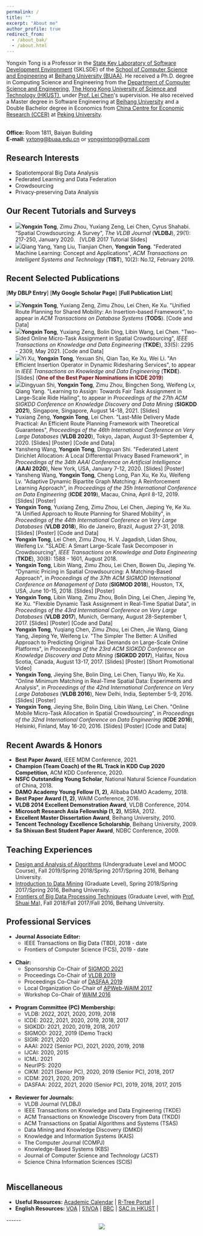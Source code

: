 ```yaml
---
permalink: /
title: ""
excerpt: "About me"
author_profile: true
redirect_from: 
  - /about_bak/
  - /about.html
---
```

Yongxin Tong is a Professor in the <a href="http://www.nlsde.buaa.edu.cn/" target="_blank">State Key Laboratory of Software Development Environment</a> (SKLSDE) of the <a href="http://scse.buaa.edu.cn/" target="_blank">School of Computer Science and Engineering</a> at <a href="http://ev.buaa.edu.cn/" target="_blank">Beihang University (BUAA)</a>. He received a Ph.D. degree in Computing Science and Engineering from the <a href="http://www.cse.ust.hk/" target="_blank">Department of Computer Science and Engineering</a>, <a href="http://www.ust.hk/" target="_blank">The Hong Kong University of Science and Technology (HKUST)</a>, under <a href="http://www.cse.ust.hk/~leichen/" target="_blank">Prof. Lei Chen</a>'s supervision.  He also received a Master degree in Software Engineering at <a href="http://ev.buaa.edu.cn/" target="_blank">Beihang University</a> and a Double Bachelor degree in Economics from <a href="https://www.ccer.pku.edu.cn/" target="_blank">China Centre for Economic Research (CCER)</a> at <a href="http://english.pku.edu.cn/" target="_blank">Peking University</a>.
<br/><br/>

<b>Office:</b> Room 1811, Baiyan Building<br/>
<b>E-mail:</b> yxtong@buaa.edu.cn  or  yongxintong@gmail.com<br/>

Research Interests
------
<ul>
            <li>Spatiotemporal Big Data Analysis</li>
            <li>Federated Learning and Data Federation</li>
            <li>Crowdsourcing</li>
            <li>Privacy-preserving Data Analysis</li>
</ul>


Our Recent Tutorials and Surveys
------
<ul>
	     <li><img src="https://hufudb.com/homepage/new.gif"/><b>Yongxin Tong</b>, Zimu Zhou, Yuxiang Zeng, Lei Chen, Cyrus Shahabi. &quot;<a href="https://link.springer.com/article/10.1007/s00778-019-00568-7" target="_blank" style="text-decoration:none;">Spatial Crowdsourcing: A Survey</a>&quot;, <I>The VLDB Journal</I> (<b>VLDBJ</b>), 29(1): 217-250, January 2020. &nbsp&nbsp[<a href="https://hufudb.com/homepage/vldb17_tutorial_slides.pdf" target="_blank" style="text-decoration:none;">VLDB 2017 Tutorial Slides</a>]
            </li>
            <li><img src="https://hufudb.com/homepage/new.gif"/>Qiang Yang, Yang Liu, Tianjian Chen, <b>Yongxin Tong</b>.  &quot;<a href="https://hufudb.com/homepage/tist_fl.pdf" target="_blank" style="text-decoration:none;">Federated Machine Learning: Concept and Applications</a>&quot;, <I>ACM Transactions on Intelligent Systems and Technology</I> (<b>TIST</b>), 10(2): No.12, February 2019.
            </li>
</ul>

Recent Selected Publications
------
[<a href="http://www.informatik.uni-trier.de/~ley/db/indices/a-tree/t/Tong:Yongxin.html" target="_blank" style="text-decoration:none;"><b>My DBLP Entry</b></a>]&nbsp;[<a href="https://scholar.google.com/citations?user=aeCHfDIAAAAJ&hl=en&oi=ao" target="_blank" style="text-decoration:none;"><b>My Google Scholar Page</b></a>]&nbsp;[<a href="http:/hufudb.com/" target="_blank" style="text-decoration:none;"><b>Full Publication List</b></a>]
<ul>
     <li><img src="https://hufudb.com/homepage/new.gif"/><b>Yongxin Tong</b>, Yuxiang Zeng, Zimu Zhou, Lei Chen, Ke Xu.  &quot;<a href="" target="_blank" style="text-decoration:none;">Unified Route Planning for Shared Mobility: An Insertion-based Framework</a>&quot;, to appear in <I>ACM Transactions on Database Systems</I> (<b>TODS</b>). [<a href="https://github.com/BUAA-BDA/ridesharing-GreedyDP" target="_blank" style="text-decoration:none;">Code and Data</a>]
     </li>
     <li><img src="https://hufudb.com/homepage/new.gif"/><b>Yongxin Tong</b>, Yuxiang Zeng, Bolin Ding, Libin Wang, Lei Chen.  &quot;<a href="https://ieeexplore.ieee.org/abstract/document/8897719" target="_blank" style="text-decoration:none;">Two-Sided Online Micro-Task Assignment in Spatial Crowdsourcing</a>&quot;, <I>IEEE Transactions on Knowledge and Data Engineering</I> (<b>TKDE</b>), 33(5): 2295 - 2309, May 2021. [<a href="https://github.com/BUAA-BDA/SpatialCrowdsourcing-GOMA" target="_blank" style="text-decoration:none;">Code and Data</a>]
     </li>
     <li><img src="https://hufudb.com/homepage/new.gif"/>Yi Xu, <b>Yongxin Tong</b>, Yexuan Shi, Qian Tao, Ke Xu, Wei Li.  &quot;<a href="https://ieeexplore.ieee.org/abstract/document/9207849" target="_blank" style="text-decoration:none;">An Efficient Insertion Operator in Dynamic Ridesharing Services</a>&quot;, to appear in <I>IEEE Transactions on Knowledge and Data Engineering</I> (<b>TKDE</b>). [<a href="https://hufudb.com/homepage/icde19a_slides.pptx" target="_blank" style="text-decoration:none;">Slides</a>] (<b><font color="#800000">One of the Best Paper Nominations in ICDE 2019</font></b>)
     </li>
     <li><img src="https://hufudb.com/homepage/new.gif"/>Dingyuan Shi, <b>Yongxin Tong</b>, Zimu Zhou, Bingchen Song, Weifeng Lv, Qiang Yang. &quot;<a href="https://hufudb.com/static/paper/2021/SIGKDD21_Learning to Assign- Towards Fair Task Assignment in Large-Scale Ride Hailing.pdf" target="_blank" style="text-decoration:none;">Learning to Assign: Towards Fair Task Assignment in Large-Scale Ride Hailing</a>&quot;, to appear in <I>Proceedings of the 27th ACM SIGKDD Conference on Knowledge Discovery and Data Mining</I> (<b>SIGKDD 2021</b>), Singapore, Singapore, August 14-18, 2021. [<a href="https://hufudb.com/homepage/kdd21a_slides.pptx" target="_blank" style="text-decoration:none;">Slides</a>]
     </li>
     <li>Yuxiang Zeng, <b>Yongxin Tong</b>, Lei Chen. &quot;<a href="http://www.vldb.org/pvldb/vol13/p320-zeng.pdf" target="_blank" style="text-decoration:none;">Last-Mile Delivery Made Practical: An Efficient Route Planning Framework with Theoretical Guarantees</a>&quot;, <I>Proceedings of the 46th International Conference on Very Large Databases</I> (<b>VLDB 2020</b>), Tokyo, Japan, August 31-September 4, 2020. [<a href="https://hufudb.com/static/paper/2020/VLDB20-LMD-github.ppsx" target="_blank" style="text-decoration:none;">Slides</a>] [<a href="https://hufudb.com/static/paper/2020/VLDB2020_Last-Mile Delivery Made Practical- An Efficient Route Planning Framework with Theoretical Guarantees.pdf" target="_blank" style="text-decoration:none;">Poster</a>]  [<a href="https://github.com/BUAA-BDA/ridesharing-LMD" target="_blank" style="text-decoration:none;">Code and Data</a>]
     </li>
     <li>Yansheng Wang, <b>Yongxin Tong</b>, Dingyuan Shi. &quot;<a href="https://hufudb.com/static/paper/2020/AAAI2020_Federated Latent Dirichlet Allocation-A Local Differential Privacy Based Framework.pdf" target="_blank" style="text-decoration:none;">Federated Latent Dirichlet Allocation: A Local Differential Privacy Based Framework</a>&quot;, in <I>Proceedings of the 34th AAAI Conference on Artificial Intelligence</i> (<b>AAAI 2020</b>), New York, USA, January 7-12, 2020. [<a href="https://hufudb.com/static/paper/2020/AAAI2020_Federated Latent Dirichlet Allocation-A Local Differential Privacy Based Framework_Poster.pdf" target="_blank" style="text-decoration:none;">Slides</a>] [<a href="https://hufudb.com/static/paper/2020/AAAI2020_Federated Latent Dirichlet Allocation-A Local Differential Privacy Based Framework_Poster.pdf" target="_blank" style="text-decoration:none;">Poster</a>]
     </li>
     <li>Yansheng Wang, <b>Yongxin Tong</b>, Cheng Long, Pan Xu, Ke Xu, Weifeng Lv.  &quot;<a href="https://hufudb.com/homepage/icde19b.pdf" target="_blank" style="text-decoration:none;">Adaptive Dynamic Bipartite Graph Matching: A Reinforcement Learning Approach</a>&quot;, in <I>Proceedings of the 35h International Conference on Data Engineering</I> (<b>ICDE 2019</b>), Macau, China, April 8-12, 2019. [<a href="https://hufudb.com/static/paper/2020/AAAI2020_Federated%20Latent%20Dirichlet%20Allocation-A%20Local%20Differential%20Privacy%20Based%20Framework_Poster.pdf" target="_blank" style="text-decoration:none;">Slides</a>] [<a href="https://hufudb.com/homepage/icde19b_poster.pdf" target="_blank" style="text-decoration:none;">Poster</a>]
     </li>
     <li><b>Yongxin Tong</b>, Yuxiang Zeng, Zimu Zhou, Lei Chen, Jieping Ye, Ke Xu.  &quot;<a href="http://www.vldb.org/pvldb/vol11/p1633-tong.pdf" target="_blank" style="text-decoration:none;">A Unified Approach to Route Planning for Shared Mobility</a>&quot;, in <I>Proceedings of the 44th International Conference on Very Large Databases</I> (<b>VLDB 2018</b>), Rio de Janeiro, Brazil, August 27-31, 2018. [<a href="https://hufudb.com/homepage/vldb18_slides.pptx" target="_blank" style="text-decoration:none;">Slides</a>] [<a href="https://hufudb.com/homepage/vldb18_poster.pdf" target="_blank" style="text-decoration:none;">Poster</a>] [<a href="https://github.com/BUAA-BDA/ridesharing-GreedyDP" target="_blank" style="text-decoration:none;">Code and Data</a>]
     </li>
     <li><b>Yongxin Tong</b>, Lei Chen, Zimu Zhou, H. V. Jagadish, Lidan Shou, Weifeng Lv.  &quot;<a href="https://ieeexplore.ieee.org/document/8268652/" target="_blank" style="text-decoration:none;">SLADE: A Smart Large-Scale Task Decomposer in Crowdsourcing</a>&quot;, <I>IEEE Transactions on Knowledge and Data Engineering</I> (<b>TKDE</b>), 30(8): 1588 - 1601, August 2018.
     </li>
     <li><b>Yongxin Tong</b>,  Libin Wang, Zimu Zhou, Lei Chen, Bowen Du, Jieping Ye. "<a href="pricing_sigmod18.pdf" target="_blank" style="text-decoration:none;">Dynamic Pricing in Spatial Crowdsourcing: A Matching-Based Approach</a>", in <i>Proceedings of the 37th ACM SIGMOD International Conference on Management of Data</i> (<b>SIGMOD 2018</b>), Houston, TX, USA, June 10-15, 2018. [<a href="sigmod18_slides.pptx" target="_blank" style="text-decoration:none;">Slides</a>] [<a href="" target="_blank" style="text-decoration:none;">Poster</a>]
     </li>
     <li><b>Yongxin Tong</b>, Libin Wang, Zimu Zhou, Bolin Ding, Lei Chen, Jieping Ye, Ke Xu.  &quot;<a href="http://www.vldb.org/pvldb/vol10/p1334-tong.pdf" target="_blank" style="text-decoration:none;">Flexible Dynamic Task Assignment in Real-Time Spatial Data</a>&quot;, in <I>Proceedings of the 43rd International Conference on Very Large Databases</I> (<b>VLDB 2017</b>), Munich, Germany, August 28-September 1, 2017. [<a href="https://hufudb.com/homepage/sigmod18_slides.pptx" target="_blank" style="text-decoration:none;">Slides</a>] [<a href="https://hufudb.com/homepage/yongxintong.html" target="_blank" style="text-decoration:none;">Poster</a>] [<a href="https://github.com/BUAA-BDA/SpatialCrowdsourcing-TOBM" target="_blank" style="text-decoration:none;">Code and Data</a>]
     </li>
     <li><b>Yongxin Tong</b>, Yuqiang Chen, Zimu Zhou, Lei Chen, Jie Wang, Qiang Yang, Jieping Ye, Weifeng Lv. &quot;<a href="https://hufudb.com/homepage/uotd_kdd17.pdf" target="_blank" style="text-decoration:none;">The Simpler The Better: A Unified Approach to Predicting Original Taxi Demands on Large-Scale Online Platforms</a>&quot;, in <I>Proceedings of the 23rd ACM SIGKDD Conference on Knowledge Discovery and Data Mining</I> (<b>SIGKDD 2017</b>), Halifax, Nova Scotia, Canada, August 13-17, 2017. [<a href="https://hufudb.com/homepage/kdd17_slides.pptx" target="_blank" style="text-decoration:none;">Slides</a>] [<a href="https://hufudb.com/homepage/icde16_poster.pdf" target="_blank" style="text-decoration:none;">Poster</a>] [<a href="https://www.youtube.com/watch?v=OlZhSrdU3IA" target="_blank" style="text-decoration:none;">Short Promotional Video</a>]
     </li>
     <li><b>Yongxin Tong</b>, Jieying She, Bolin Ding, Lei Chen, Tianyu Wo, Ke Xu.  &quot;<a href="https://hufudb.com/homepage/ombm_vldb16.pdf" target="_blank" style="text-decoration:none;">Online Minimum Matching in Real-Time Spatial Data: Experiments and Analysis</a>&quot;, in <I>Proceedings of the 42nd International Conference on Very Large Databases</I> (<b>VLDB 2016</b>), New Delhi, India, September 5-9, 2016. [<a href="https://hufudb.com/homepage/vldb16_slides.pptx" target="_blank" style="text-decoration:none;">Slides</a>] [<a href="https://hufudb.com/homepage/vldb16_poster.pdf" target="_blank" style="text-decoration:none;">Poster</a>]
     </li>
     <li><b>Yongxin Tong</b>, Jieying She, Bolin Ding, Libin Wang, Lei Chen.  &quot;<a href="https://hufudb.com/homepage/online_icde16.pdf" target="_blank" style="text-decoration:none;">Online Mobile Micro-Task Allocation in Spatial Crowdsourcing</a>&quot;, in <I>Proceedings of the 32nd International Conference on Data Engineering</I> (<b>ICDE 2016</b>), Helsinki, Finland, May 16-20, 2016.  [<a href="https://hufudb.com/homepage/icde16_slides.pptx" target="_blank" style="text-decoration:none;">Slides</a>] [<a href="https://hufudb.com/homepage/icde16_poster.pdf" target="_blank" style="text-decoration:none;">Poster</a>] [<a href="https://github.com/BUAA-BDA/SpatialCrowdsourcing-GOMA" target="_blank" style="text-decoration:none;">Code and Data</a>]
     </li>
</ul>

Recent Awards & Honors
------
<ul>
         <li><b><a href="https://hufudb.com/homepage/ieee-mdm2021-best-paper-award.png" target="_blank" style="text-decoration:none;">Best Paper Award</a></b>, IEEE MDM Conference, 2021.</li>
         <li><b><a href="https://hufudb.com/homepage/kddcup21.pdf" target="_blank" style="text-decoration:none;">Champion (Team Coach) of the RL Track in  KDD Cup 2020 Competition</a></b>, ACM KDD Conference, 2020.</li>
        <li><b>NSFC Outstanding Young Scholar</b>, National Natural Science Foundation of China, 2018.</li>
        <li><b><a href="https://hufudb.com/homepage/damo.pdf" target="_blank" style="text-decoration:none;">DAMO Academy Young Fellow</a>  (<a href="https://hufudb.com/homepage/damo.pdf" target="_blank" style="text-decoration:none;">1</a>, <a href="https://damo.alibaba.com/damo-academy-young-fellow" target="_blank" style="text-decoration:none;">2</a>)</b>, Alibaba DAMO Academy, 2018.</li>
        <li><b><a href="https://hufudb.com/homepage/waim2016_best_paper.pdf" target="_blank" style="text-decoration:none;">Best Paper Award</a>  (<a href="http://news.buaa.edu.cn/kjzx/97376.htm" target="_blank" style="text-decoration:none;">1</a>, <a href="https://hufudb.com/homepage/waim2016_best_paper.pdf" target="_blank" style="text-decoration:none;">2</a>)</b>, WAIM Conference, 2016.</li>
        <li><b><a href="http://www.cse.ust.hk/News/ACM_VLDB2014/" target="_blank" style="text-decoration:none;">VLDB 2014 Excellent Demonstration Award</a></b>, VLDB Conference, 2014.</li>
        <li><b><a href="http://research.microsoft.com/en-us/collaboration/global/asia-pacific/talent/fellows.aspx" target="_blank" style="text-decoration:none;">Microsoft Research Asia Fellowship</a> (<a href="http://www.msra.cn/Articles/ArticleItem.aspx?Guid=22bf1497-6ffa-47aa-8158-41f8d3bc6c04" target="_blank" style="text-decoration:none;">1</a>, <a href="http://www.cse.ust.hk/News/MS_Fellowship2012/" target="_blank" style="text-decoration:none;">2</a>)</b>, MSRA, 2012.</li>
        <li><b>Excellent Master Dissertation Award</b>, Beihang University, 2010.</li>
        <li><b>Tencent Technology Excellence Scholarship</b>, Beihang University, 2009. </li>
        <li><b><a href="http://sites.nlsde.buaa.edu.cn/~yxtong/NDBC2009.pdf" target="_blank" style="text-decoration:none;">Sa Shixuan Best Student Paper Award</a></b>, NDBC Conference, 2009. </li>
</ul>

Teaching Experiences
------
<ul>
        <li><a href="https://www.icourse163.org/course/BUAA-1449777166" target="_blank">Design and Analysis of Algorithms</a> (Undergraduate Level and MOOC Course), Fall 2019/Spring 2018/Spring 2017/Spring 2016, Beihang University.</li>
        <li><a href="" target="_blank">Introduction to Data Mining</a> (Graduate Level), Spring 2018/Spring 2017/Spring 2016, Beihang University.</li>
        <li><a href="https://hufudb.com/homepage/schedule_bigdata_2016.html" target="_blank">Frontiers of Big Data Processing Techniques</a> (Graduate Level, with <a href="http://mashuai.buaa.edu.cn/index.html" target="_blank">Prof. Shuai Ma</a>), Fall 2018/Fall 2017/Fall 2016, Beihang University.</li>
</ul>

Professional Services
------
<ul>
        <li><b>Journal Associate Editor:</b>
            <ul>
                <li>IEEE Transactions on Big Data (TBD), 2018 - date</li>
                <li>Frontiers of Computer Science (FCS), 2019 - date</li>
            </ul>
        </li><br>
        <li><b>Chair:</b>
            <ul>
                <li>Sponsorship Co-Chair of <a href="http://sigmodconf.hosting.acm.org/2021/org_conference_officers.shtml" target="_blank">SIGMOD 2021</a></li>
                <li>Proceedings Co-Chair of <a href="http://vldb.org/2019/?officers" target="_blank">VLDB 2019</a></li>
                <li>Proceedings Co-Chair of <a href="https://dasfaa2019.eng.cmu.ac.th/organization-committee.html" target="_blank">DASFAA 2019</a></li>
                <li>Local Organization Co-Chair of <a href="http://tcdb.ccf.org.cn/apwebwaim2017/organization-committee.html" target="_blank">APWeb-WAIM 2017</a></li>
                <li>Workshop Co-Chair of <a href="http://sit.jxufe.cn/waim2016/organization_committee.html" target="_blank">WAIM 2016</a></li>
            </ul>
        </li><br>
        <li><b>Program Committee (PC) Membership: </b>
             <ul>
                <li>VLDB: 2022, 2021, 2020, 2019, 2018</li>
                <li>ICDE: 2022, 2021, 2020, 2019, 2018, 2017</li>
                <li>SIGKDD: 2021, 2020, 2019, 2018, 2017</li>
                <li>SIGMOD: 2022, 2019 (Demo Track)</li>
                <li>SIGIR: 2021, 2020</li>
                <li>AAAI: 2022  (Senior PC), 2021, 2020, 2019, 2018</li>
                <li>IJCAI: 2020, 2015</li>
                <li>ICML: 2021</li>
                <li>NeurIPS: 2020</li>
                <li>CIKM: 2021 (Senior PC), 2020, 2019 (Senior PC), 2018, 2017</li>
                <li>ICDM: 2021, 2020, 2019</li>
                <li>DASFAA: 2022, 2021, 2020 (Senior PC), 2019, 2018, 2017, 2015</li>
             </ul>
        </li><br>
        <li><b>Reviewer for Journals: </b>
	    <ul>
                <li>VLDB Journal (VLDBJ)</li>
                <li>IEEE Transactions on Knowledge and Data Engineering (TKDE)</li>
                <li>ACM Transactions on Knowledge Discovery from Data (TKDD)</li>
                <li>ACM Transactions on Spatial Algorithms and Systems (TSAS)</li>
                <li>Data Mining and Knowledge Discovery (DMKD)</li>
                <li>Knowledge and Information Systems (KAIS)</li>
                <li>The Computer Journal (COMPJ)</li>
                <li>Knowledge-Based Systems (KBS)</li>
                <li>Journal of Computer Science and Technology (JCST)</li>
                <li>Science China Information Sciences (SCIS)</li>
	     </ul>
        </li><br>
		
</ul>

Miscellaneous
------
<ul>
    <li><b>Useful Resources:</b>
        <a href="http://www.ust.hk/provost/calendar_dates/dates13-14confirmed.pdf">Academic Calendar</a> |
    	  <a href="http://www.rtreeportal.org/">R-Tree Portal</a> |
    </li>
    <li><b>English Resources:</b>
        <a href="http://www.voanews.com/">VOA</a> |
    	<a href="http://www.51voa.com/">51VOA</a> |
        <a href="http://www.bbc.co.uk/worldservice/">BBC</a> |
        <a href="http://lc.ust.hk/~sac/index.html">SAC in HKUST</a> |
    </li>
</ul>
------
<div align=center>
<a href="http://www.clustrmaps.com/map/cse.ust.hk/~yxtong/" title="Visitor Map for cse.ust.hk/~yxtong/"><img src="//www.clustrmaps.com/map_v2.png?u=4ffe&d=ZJN1nhREsc0xu0g_TNTzsuyjiujp1WqB6cYOy6Fb7Z4" align="middle" /></a>
</div>
